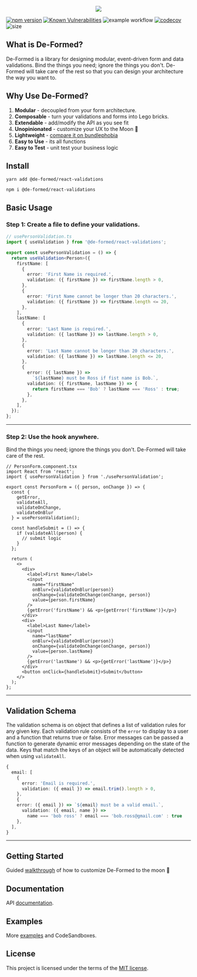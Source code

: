 <p align="center">
  <img src="https://user-images.githubusercontent.com/35798153/157611790-96f35e8b-ee4f-44e4-b3c9-1864900a02f2.png" />
</p>

[![npm version](https://badge.fury.io/js/@de-formed%2Freact-validations.svg)](https://badge.fury.io/js/@de-formed%2Freact-validations)
[![Known Vulnerabilities](https://snyk.io/test/github/prescottbreeden/de-formed-validations-react/badge.svg)](https://snyk.io/test/github/prescottbreeden/de-formed-validations-react)
![example workflow](https://github.com/prescottbreeden/de-formed-validations-react/actions/workflows/main.yml/badge.svg)
[![codecov](https://codecov.io/gh/prescottbreeden/de-formed-validations-react/branch/main/graph/badge.svg?token=7MPA6NZZDD)](https://codecov.io/gh/prescottbreeden/de-formed-validations-react)
![size](https://img.shields.io/bundlephobia/minzip/@de-formed/react-validations)

## What is De-Formed?

De-Formed is a library for designing modular, event-driven form and data validations. Bind the things you need; ignore the things you don't. De-Formed will take care of the rest so that you can design your architecture the way you want to.

## Why Use De-Formed?

1. **Modular** - decoupled from your form architecture.
1. **Composable** - turn your validations and forms into Lego bricks.
1. **Extendable** - add/modify the API as you see fit
1. **Unopinionated** - customize your UX to the Moon 🚀
1. **Lightweight** - [compare it on bundlephobia](https://bundlephobia.com/package/@de-formed/react-validations)
1. **Easy to Use** - its all functions
1. **Easy to Test** - unit test your business logic

## Install

```
yarn add @de-formed/react-validations
```

```
npm i @de-formed/react-validations
```

## Basic Usage

### Step 1: Create a file to define your validations.

```ts
// usePersonValidation.ts
import { useValidation } from '@de-formed/react-validations';

export const usePersonValidation = () => {
  return useValidation<Person>({
    firstName: [
      {
        error: 'First Name is required.',
        validation: ({ firstName }) => firstName.length > 0,
      },
      {
        error: 'First Name cannot be longer than 20 characters.',
        validation: ({ firstName }) => firstName.length <= 20,
      },
    ],
    lastName: [
      {
        error: 'Last Name is required.',
        validation: ({ lastName }) => lastName.length > 0,
      },
      {
        error: 'Last Name cannot be longer than 20 characters.',
        validation: ({ lastName }) => lastName.length <= 20,
      },
      {
        error: ({ lastName }) =>
          `${lastName} must be Ross if fist name is Bob.`,
        validation: ({ firstName, lastName }) => {
          return firstName === 'Bob' ? lastName === 'Ross' : true;
        },
      },
    ],
  });
};
```

---

### Step 2: Use the hook anywhere.

Bind the things you need; ignore the things you don't. De-Formed will take care of the rest.

```tsx
// PersonForm.component.tsx
import React from 'react';
import { usePersonValidation } from './usePersonValidation';

export const PersonForm = ({ person, onChange }) => {
  const {
    getError,
    validateAll,
    validateOnChange,
    validateOnBlur
  } = usePersonValidation();

  const handleSubmit = () => {
    if (validateAll(person) {
      // submit logic
    }
  };

  return (
    <>
      <div>
        <label>First Name</label>
        <input
          name="firstName"
          onBlur={validateOnBlur(person)}
          onChange={validateOnChange(onChange, person)}
          value={person.firstName}
        />
        {getError('firstName') && <p>{getError('firstName')}</p>}
      </div>
      <div>
        <label>Last Name</label>
        <input
          name="lastName"
          onBlur={validateOnBlur(person)}
          onChange={validateOnChange(onChange, person)}
          value={person.lastName}
        />
        {getError('lastName') && <p>{getError('lastName')}</p>}
      </div>
      <button onClick={handleSubmit}>Submit</button>
    </>
  );
};
```

---

## Validation Schema

The validation schema is on object that defines a list of validation rules for
any given key. Each validation rule consists of the `error` to display to a
user and a function that returns true or false. Error messages can be passed a
function to generate dynamic error messages depending on the state of the data.
Keys that match the keys of an object will be automatically detected when using
`validateAll`.

```ts
{
  email: [
    {
      error: 'Email is required.',
      validation: ({ email }) => email.trim().length > 0,
    },
    {
    error: ({ email }) => `${email} must be a valid email.`,
      validation: ({ email, name }) =>
        name === 'bob ross' ? email === 'bob.ross@gmail.com' : true
    },
  ],
}

```

---

## Getting Started

Guided [walkthrough](https://github.com/prescottbreeden/de-formed-validations-react/wiki/Getting-Started) of how to customize De-Formed to the moon 🚀

## Documentation

API [documentation](https://github.com/prescottbreeden/de-formed-validations-react/wiki/Docs).

## Examples

More [examples](https://github.com/prescottbreeden/de-formed-validations-react/wiki/Examples) and CodeSandboxes.

## License

This project is licensed under the terms of the [MIT license](/LICENSE).
